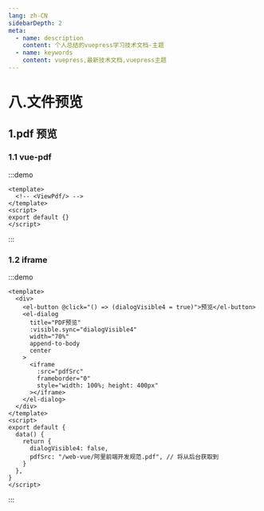 ```yaml
---
lang: zh-CN
sidebarDepth: 2
meta:
  - name: description
    content: 个人总结的vuepress学习技术文档-主题
  - name: keywords
    content: vuepress,最新技术文档,vuepress主题
---
```


# 八.文件预览

## 1.pdf 预览

### 1.1 vue-pdf

:::demo

```vue
<template>
  <!-- <ViewPdf/> -->
</template>
<script>
export default {}
</script>
```

:::

### 1.2 iframe

:::demo

```vue
<template>
  <div>
    <el-button @click="() => (dialogVisible4 = true)">预览</el-button>
    <el-dialog
      title="PDF预览"
      :visible.sync="dialogVisible4"
      width="70%"
      append-to-body
      center
    >
      <iframe
        :src="pdfSrc"
        frameborder="0"
        style="width: 100%; height: 400px"
      ></iframe>
    </el-dialog>
  </div>
</template>
<script>
export default {
  data() {
    return {
      dialogVisible4: false,
      pdfSrc: "/web-vue/阿里前端开发规范.pdf", // 将从后台获取到
    }
  },
}
</script>
```

:::
